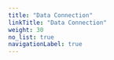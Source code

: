 ```yaml
---
title: "Data Connection"
linkTitle: "Data Connection"
weight: 30
no_list: true
navigationLabel: true
---
```


<!-- TODO -->
